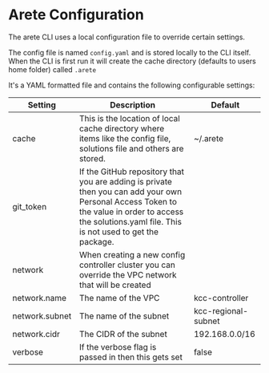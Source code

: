 # Arete Configuration #

The arete CLI uses a local configuration file to override certain settings.

The config file is named `config.yaml` and is stored locally to the CLI itself. When the CLI is
first run it will create the cache directory (defaults to users home folder) called `.arete`

It's a YAML formatted file and contains the following configurable settings:

| Setting        | Description | Default |
| --- | --- | --- |
| cache | This is the location of local cache directory where items like the config file, solutions file and others are stored. | ~/.arete |
| git_token| If the GitHub repository that you are adding is private then you can add your own Personal Access Token to the value in order to access the solutions.yaml file. This is not used to get the package. |
| network | When creating a new config controller cluster you can override the VPC network that will be created | |
| network.name   | The name of the VPC |  kcc-controller |
| network.subnet | The name of the subnet | kcc-regional-subnet |
| network.cidr   | The CIDR of the subnet | 192.168.0.0/16 |
| verbose        | If the verbose flag is passed in then this gets set | false |
